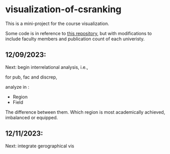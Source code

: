# visualization-of-csranking

This is a mini-project for the course visualization.

Some code is in reference to [this repository](https://github.com/BitterOcean/ComputerScienceSchools), but with modifications to include faculty members and publication count of each univeristy.

## 12/09/2023:

Next: begin interrelational analysis, i.e.,

for pub, fac and discrep,

analyze in :

- Region
- Field

The difference between them. Which region is most academically achieved, imbalanced or equipped.


## 12/11/2023:

Next: integrate gerographical vis
